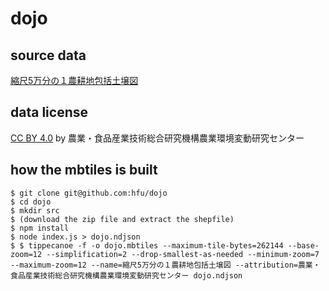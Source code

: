 # dojo

## source data
[縮尺5万分の１農耕地包括土壌図](https://soil-inventory.dc.affrc.go.jp/download5.html)

## data license
[CC BY 4.0](http://creativecommons.org/licenses/by/4.0/) by 農業・食品産業技術総合研究機構農業環境変動研究センター

## how the mbtiles is built
```console
$ git clone git@github.com:hfu/dojo
$ cd dojo
$ mkdir src
$ (download the zip file and extract the shepfile)
$ npm install
$ node index.js > dojo.ndjson
$ $ tippecanoe -f -o dojo.mbtiles --maximum-tile-bytes=262144 --base-zoom=12 --simplification=2 --drop-smallest-as-needed --minimum-zoom=7 --maximum-zoom=12 --name=縮尺5万分の１農耕地包括土壌図 --attribution=農業・食品産業技術総合研究機構農業環境変動研究センター dojo.ndjson
```
